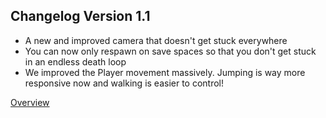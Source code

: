 ## Changelog Version 1.1

- A new and improved camera that doesn't get stuck everywhere
- You can now only respawn on save spaces so that you don't get stuck in an endless death loop
- We improved the Player movement massively. Jumping is way more responsive now and walking is easier to control!

[Overview](./README.md)